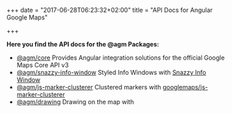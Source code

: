 +++
date = "2017-06-28T06:23:32+02:00"
title = "API Docs for Angular Google Maps"

+++

**Here you find the API docs for the @agm Packages:**

* [@agm/core](https://angular-maps.com/api-docs/agm-core/modules/AgmCoreModule.html)
  Provides Angular integration solutions for the official Google Maps Core API v3
* [@agm/snazzy-info-window](https://angular-maps.com/api-docs/agm-snazzy-info-window/modules/AgmSnazzyInfoWindowModule.html)
  Styled Info Windows with [Snazzy Info Window](https://github.com/atmist/snazzy-info-window)
* [@agm/js-marker-clusterer](https://angular-maps.com/api-docs/js-marker-clusterer/modules/AgmJsMarkerClustererModule.html)
  Clustered markers with [googlemaps/js-marker-clusterer](https://github.com/googlemaps/js-marker-clusterer)
* [@agm/drawing](https://angular-maps.com/api-docs/drawing/modules/AgmDrawingModule.html)
  Drawing on the map with
